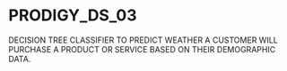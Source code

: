 # PRODIGY_DS_03
DECISION TREE CLASSIFIER TO PREDICT WEATHER A CUSTOMER WILL PURCHASE A PRODUCT OR SERVICE BASED ON THEIR DEMOGRAPHIC DATA.
